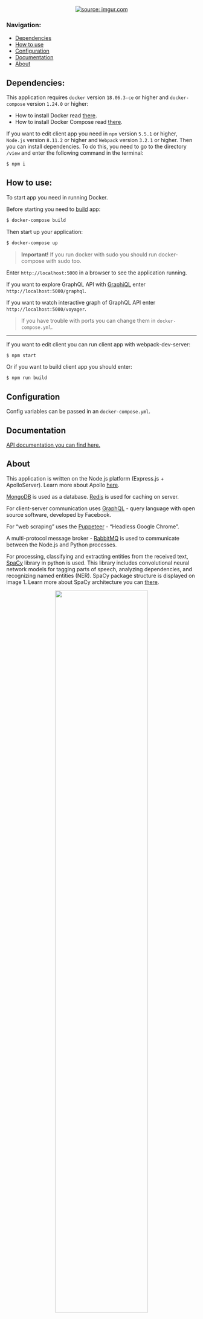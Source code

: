   <p align="center">
    <a href="https://github.com/YarosJ/prestige-of-districts"><img src="https://i.imgur.com/kvJ4IWe.png" title="source: imgur.com" /></a>
  </p>

### Navigation:

* [Dependencies](#dependencies)
* [How to use](#how-to-use)
* [Configuration](#configuration)
* [Documentation](#documentation)
* [About](#about)

## Dependencies:

This application requires `docker` version  `18.06.3-ce` or higher and `docker-compose` version `1.24.0` or higher:

* How to install Docker read [there](https://docs.docker.com/install/).
* How to install Docker Compose read [there](https://docs.docker.com/compose/install/).

If you want to edit client app you need in `npm` version `5.5.1` or higher,  `Node.js` version `8.11.2` or higher and `Webpack` version `3.2.1` or higher.
Then you can install dependencies. To do this, you need to go to the directory `/view` and enter the following command in the terminal:

```sh
$ npm i
```

## How to use:

To start app you need in running Docker.

Before starting you need to [build](https://docs.docker.com/compose/reference/build/) app:

```sh
$ docker-compose build
```

Then start up your application:

```sh
$ docker-compose up
```

> __Important!__ If you run docker with sudo you should run docker-compose with sudo too.

Enter `http://localhost:5000` in a browser to see the application running.

If you want to explore GraphQL API with [GraphiQL](https://github.com/graphql/graphiql) enter `http://localhost:5000/graphql`.

If you want to watch interactive graph of GraphQL API enter `http://localhost:5000/voyager`.

>If you have trouble with ports you can change them in `docker-compose.yml`.
---
If you want to edit client you can run client app with webpack-dev-server:

```sh
$ npm start
```

Or if you want to build client app you should enter:

```sh
$ npm run build
```

## Configuration

Config variables can be passed in an `docker-compose.yml`.

## Documentation

 [API documentation you can find here.](https://yarosj.github.io/PdGraphDoc/)

## About

  This application is written on the Node.js platform (Express.js + ApolloServer).
  Learn more about Apollo [here](https://www.apollographql.com/).
  
  [MongoDB](https://www.mongodb.com/) is used as a database.
  [Redis](https://redis.io/) is used for caching on server.
  
  For client-server communication uses [GraphQL](https://graphql.org/learn/) - query language with open source software, developed by Facebook.
  
  For “web scraping” uses the [Puppeteer](https://github.com/GoogleChrome/puppeteer) - “Headless Google Chrome”.
  
  A multi-protocol message broker - [RabbitMQ](https://www.rabbitmq.com/tutorials/tutorial-one-python.html) is used to communicate between the Node.js and Python processes.
  
  For processing, classifying and extracting entities from the received text, [SpaCy](https://spacy.io/) library in python is used.
  This library includes convolutional neural network models for tagging parts of speech, analyzing dependencies, and recognizing named entities (NER).
  SpaCy package structure is displayed on image 1. Learn more about SpaCy architecture you can [there](https://spacy.io/api).
  
   <p align="center">
      <img src="https://i.imgur.com/w9uFhOj.png" width="70%" />
   </p>
   <p align="center">Image 1 - SpaCy package structure.</p>
   <br/>
  
  Since the Ukrainian and Russian languages ​​are not supported, the model was trained on the data of municipal services of the city of Kramatorsk.
  
  The result of the text analysis (extraction of entities) is transmitted through the message broker to the geocoder where it finds the coordinates of the entities (locations)
  
  Results are displayed on the heatmap (Image 2), pointmap (Image 3) and 3D heatmap on the client.

   <p align="center">
      <img src="https://i.imgur.com/iCM7IHa.png" width="90%" />
   </p>
   <p align="center">Image 2 - Pointmap example.</p>
   <br/>

   <br/>
   <p align="center">
      <img src="https://i.imgur.com/U8m0MIF.png" width="90%" />
   </p>
   <p align="center">Image 3 - Heatmap example.</p>
   <br/>

  The client application is written in ReactJS, using ApolloGQL to communicate with the server. Failures are displayed on maps (point map heat map and 3D heatmap). For maps, the MapboxGl and DeckGl libraries are used. As the UI component Library is used SemanticUI.

## License

MIT License. Copyright 2019 Yaroslaw Zhuk

Permission is hereby granted, free of charge, to any person obtaining
a copy of this software and associated documentation files (the
'Software'), to deal in the Software without restriction, including
without limitation the rights to use, copy, modify, merge, publish,
distribute, sublicense, and/or sell copies of the Software, and to
permit persons to whom the Software is furnished to do so, subject to
the following conditions:

The above copyright notice and this permission notice shall be
included in all copies or substantial portions of the Software.

THE SOFTWARE IS PROVIDED 'AS IS', WITHOUT WARRANTY OF ANY KIND,
EXPRESS OR IMPLIED, INCLUDING BUT NOT LIMITED TO THE WARRANTIES OF
MERCHANTABILITY, FITNESS FOR A PARTICULAR PURPOSE AND NONINFRINGEMENT.
IN NO EVENT SHALL THE AUTHORS OR COPYRIGHT HOLDERS BE LIABLE FOR ANY
CLAIM, DAMAGES OR OTHER LIABILITY, WHETHER IN AN ACTION OF CONTRACT,
TORT OR OTHERWISE, ARISING FROM, OUT OF OR IN CONNECTION WITH THE
SOFTWARE OR THE USE OR OTHER DEALINGS IN THE SOFTWARE.
